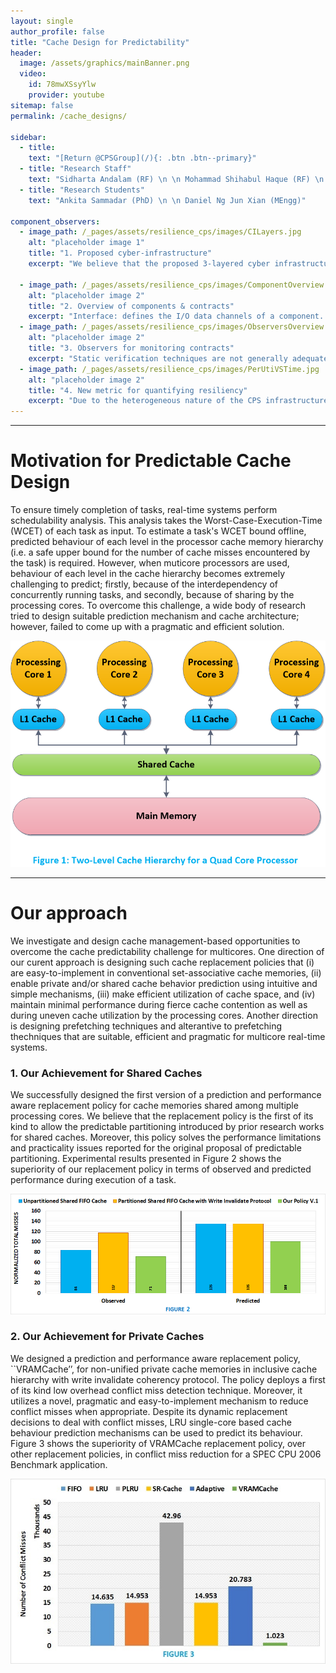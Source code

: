 ```yaml
---
layout: single
author_profile: false
title: "Cache Design for Predictability"
header:
  image: /assets/graphics/mainBanner.png
  video:
    id: 78mwXSsyYlw
    provider: youtube
sitemap: false
permalink: /cache_designs/

sidebar:
  - title:
    text: "[Return @CPSGroup](/){: .btn .btn--primary}"
  - title: "Research Staff"
    text: "Sidharta Andalam (RF) \n \n Mohammad Shihabul Haque (RF) \n \n Daniel Ng Jun Xian (RA)"
  - title: "Research Students"
    text: "Ankita Sammadar (PhD) \n \n Daniel Ng Jun Xian (MEngg)"
    
component_observers:
  - image_path: /_pages/assets/resilience_cps/images/CILayers.jpg
    alt: "placeholder image 1"
    title: "1. Proposed cyber-infrastructure"
    excerpt: "We believe that the proposed 3-layered cyber infrastructure with cross-layer communication is the first approach that tightly couples resiliency with the self-awareness attribute of Industry 4.0. The physical layer comprises physical components such as sensors, actuators, controllers and communication hardware. The platform layer embodies computational and communicational platforms such as operating systems and network managers. The application layer accommodates the software components which describe the behavior of an application. E.g., product sorting on an assembly line."
    
  - image_path: /_pages/assets/resilience_cps/images/ComponentOverview.jpg
    alt: "placeholder image 2"
    title: "2. Overview of components & contracts"
    excerpt: "Interface: defines the I/O data channels of a component. Data is consumed through input interface, processed by the component, and output data is produced. Each component has only one interface. Behaviors: It is possible to describe multiple behaviors of the component. Each behavior is associated with a QoS. At runtime, the resilience manager select the behavior of the component. Contracts: A contract specifies assumptions on the behavior of the environment & guarantees about the behavior of the component. At runtime, the resilience manager can switch between contracts to react to the disturbances in the system. Resilience manager: Detect faults (using Observers) and decides (control logic) how best to react (response strategy)."
  - image_path: /_pages/assets/resilience_cps/images/ObserversOverview.jpg
    alt: "placeholder image 2"
    title: "3. Observers for monitoring contracts"
    excerpt: "Static verification techniques are not generally adequate to validate whether or not the system meets the requirements (satisfies the contracts). This may be because some of the requirements can only be decided with the data available at runtime (e.g., a sensor producing invalid data). As an alternative, system requirements can be monitored at runtime using observers. In our approach, observers are expressed using computational models such as finite state machine, timed automaton or hybrid automata."
  - image_path: /_pages/assets/resilience_cps/images/PerUtiVSTime.jpg
    alt: "placeholder image 2"
    title: "4. New metric for quantifying resiliency"
    excerpt: "Due to the heterogeneous nature of the CPS infrastructure a multi-dimensional metric is required to quantitatively assess the resiliency of the system. The challenge is to develop a sensible abstraction across layers, while respecting the richness of the cyber-infrastructure. We discuss the abstractions that enable us to reason about the performance and resiliency of a system. The abstract metric involves (1) Availability, (2) Demand, (3) Utilisation, (4) Performance, and (5) Resilience."
---
```


******

# Motivation for Predictable Cache Design
To ensure timely completion of tasks, real-time systems perform schedulability analysis. This analysis takes the Worst-Case-Execution-Time (WCET) of each task as input. To estimate a task's WCET bound offline, predicted behaviour of each level in the processor cache memory hierarchy (i.e. a safe upper bound for the number of cache misses encountered by the task) is required. However, when muticore processors are used, behaviour of each level in the cache hierarchy becomes extremely challenging to predict; firstly, because of the interdependency of concurrently running tasks, and secondly, because of sharing by the processing cores. To overcome this challenge, a wide body of research tried to design suitable prediction mechanism and cache architecture; however, failed to come up with a pragmatic and efficient solution.

![image-left](/_pages/assets/cache_designs/images/Drawing1.png)

******

# Our approach
We investigate and design cache management-based opportunities to overcome the cache predictability challenge for multicores. One direction of our curent approach is designing such cache replacement policies that (i) are easy-to-implement in conventional set-associative cache memories, (ii) enable private and/or shared cache behavior prediction using intuitive and simple mechanisms, (iii) make efficient utilization of cache space, and (iv) maintain minimal performance during fierce cache contention as well as during uneven cache utilization by the processing cores. Another direction is designing prefetching techniques and alterantive to prefetching thechniques that are suitable, efficient and pragmatic for multicore real-time systems.

### 1. Our Achievement for Shared Caches
We successfully designed the first version of a prediction and performance aware replacement policy for cache memories shared among multiple processing cores. We believe that the replacement policy is the first of its kind to allow the predictable partitioning introduced by prior research works for shared caches. Moreover, this policy solves the performance limitations and practicality issues reported for the original proposal of predictable partitioning. Experimental results presented in Figure 2 shows the superiority of our replacement policy in terms of observed and predicted performance during execution of a task. 

![image-left](/_pages/assets/cache_designs/images/Shared_Cache.png)

### 2. Our Achievement for Private Caches
We designed a prediction and performance aware replacement policy, ``VRAMCache’’, for non-unified private cache memories in inclusive cache hierarchy with write invalidate coherency protocol. The policy deploys a first of its kind low overhead conflict miss detection technique. Moreover, it utilizes a novel, pragmatic and easy-to-implement mechanism to reduce conflict misses when appropriate. Despite its dynamic replacement decisions to deal with conflict misses, LRU single-core based cache behaviour prediction mechanisms can be used to predict its behaviour. Figure 3 shows the superiority of VRAMCache replacement policy, over other replacement policies, in conflict miss reduction for a SPEC CPU 2006 Benchmark application. 

![image-left](/_pages/assets/cache_designs/images/Reconfigurable.jpg)
 

